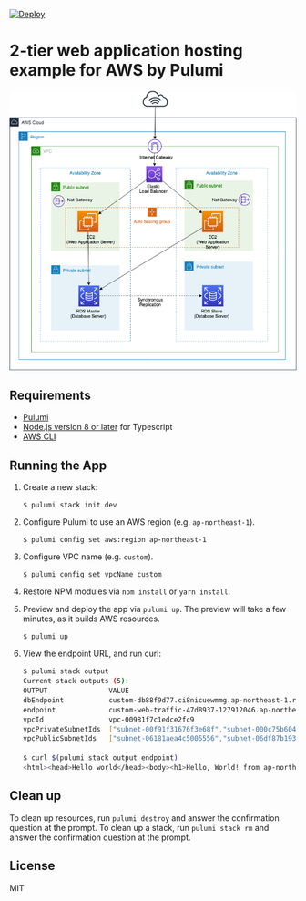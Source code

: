 [![Deploy](https://get.pulumi.com/new/button.svg)](https://app.pulumi.com/new)

# 2-tier web application hosting example for AWS by Pulumi

![](two-tier-web.png)

## Requirements

- [Pulumi](https://www.pulumi.com/)
- [Node.js version 8 or later](https://nodejs.org/en/download/) for Typescript
- [AWS CLI](https://aws.amazon.com/cli/)

## Running the App

1.  Create a new stack:

    ```
    $ pulumi stack init dev
    ```

1.  Configure Pulumi to use an AWS region (e.g. `ap-northeast-1`).

    ```
    $ pulumi config set aws:region ap-northeast-1
    ```

1.  Configure VPC name (e.g. `custom`).

    ```
    $ pulumi config set vpcName custom
    ```

1.  Restore NPM modules via `npm install` or `yarn install`.

1.  Preview and deploy the app via `pulumi up`. The preview will take a few minutes, as it builds AWS resources.

    ```
    $ pulumi up
    ```

1.  View the endpoint URL, and run curl:

    ```bash
    $ pulumi stack output
    Current stack outputs (5):
    OUTPUT               VALUE
    dbEndpoint           custom-db88f9d77.ci8nicuewmmg.ap-northeast-1.rds.amazonaws.com:3306
    endpoint             custom-web-traffic-47d8937-127912046.ap-northeast-1.elb.amazonaws.com
    vpcId                vpc-00981f7c1edce2fc9
    vpcPrivateSubnetIds  ["subnet-00f91f31676f3e68f","subnet-000c75b604d53f769"]
    vpcPublicSubnetIds   ["subnet-06181aea4c5005556","subnet-06df87b193dd89922"]

    $ curl $(pulumi stack output endpoint)
    <html><head>Hello world</head><body><h1>Hello, World! from ap-northeast-1a</h1></body></html>
    ```

## Clean up

To clean up resources, run `pulumi destroy` and answer the confirmation question at the prompt.
To clean up a stack, run `pulumi stack rm` and answer the confirmation question at the prompt.


## License

MIT